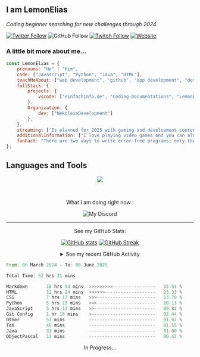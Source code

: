 <h2>I am LemonElias</h2>
<p><em>Coding beginner searching for new challenges through 2024</em></p>

<!--- Following and Redirect Badges -->
[![Twitter Follow](https://img.shields.io/twitter/follow/xLemonElias?label=Follow)](https://twitter.com/intent/follow?screen_name=xLemonElias)
![GitHub Follow](https://img.shields.io/github/followers/lemonelias?style=social&label=Follow&link=https%3A%2F%2Fgithub.com%2FLemonElias)
[![Twitch Follow](https://img.shields.io/twitch/status/xlemonelias?style=social&label=Follow&link=https%3A%2F%2Fwww.twitch.tv%2Fxlemonelias)](https://www.twitch.tv/xlemonelias)
[![Website](https://img.shields.io/badge/Website-46a2f1.svg?&style=flat-square&logo=Google-Chrome&logoColor=white&link=https://lemonelias.de/)](https://lemonelias.de/)

### A little bit more about me...

<!--- Markdown written biography in javascript -->
```javascript
const LemonElias = {
    pronouns: "He" | "Him",
    code: ["Javascript", "Python", "Java", "HTML"],
    teachMeAbout: ["web development", "github", "app development", "designing"],
    fullStack: {
        projects: {
            vscode: ["einfachinfo.de", "Coding-Documentations", "LemonElias-Website"],
        },
        Organization: {
            dev: ["NekoleinDevelopment"]
        },
    },
    streaming: ["Is planned for 2025 with gaming and development content"],
    additionalInformation: ["I love playing video games and you can always hit me up to play"],
    funFact: "There are two ways to write error-free programs; only the third one works"
};
```

<!--- Languages and Tools section with icons -->
<h2>Languages and Tools</h2>
<p align="center">
  <a href="https://skillicons.dev">
    <img src="https://skillicons.dev/icons?i=py,js,nodejs,discordjs,html,css,git,vscode" />
  </a>
</p>

<!--- Spotify and Discord section with sync in Spotify and Discord api -->
&nbsp;<div align="center">
<p>What I am doing right now :</p>

![My Discord](https://discord-readme-badge.vercel.app/api?id=482089415284621322)

<!--- Github Stats Section with tracked github streak and github activity trough vercel -->
---
<p>See my GitHub Stats:</p></div>

<div align="center">
    
[![GitHub stats](https://github-readme-stats.vercel.app/api?username=LemonElias&theme=transparent&show_icons=true&rank_icon=github)](https://github.com/anuraghazra/github-readme-stats) [![GitHub Streak](https://github-readme-streak-stats-tau-black.vercel.app?user=LemonElias&theme=transparent&border_radius=5&exclude_days=Sat&hide_longest_streak=true)](https://git.io/streak-stats)
</div>


<div align="center">
<details><summary>See my recent GitHub Activity</summary>
<!--START_SECTION:activity-->
1. ❗ Opened issue [#1](https://github.com/einfachinfo/einfachinfo.de/issues/1) in [einfachinfo/einfachinfo.de](https://github.com/einfachinfo/einfachinfo.de)
<!--END_SECTION:activity-->

</details>
</div>

<!--START_SECTION:waka-->

```rust
From: 06 March 2024 - To: 06 June 2025

Total Time: 52 hrs 21 mins

Markdown       18 hrs 54 mins  >>>>>>>>>----------------   35.51 %
HTML           12 hrs 24 mins  >>>>>>-------------------   23.33 %
CSS            7 hrs 17 mins   >>>----------------------   13.70 %
Python         5 hrs 23 mins   >>>----------------------   10.13 %
JavaScript     5 hrs 13 mins   >>-----------------------   09.82 %
Git Config     1 hr 18 mins    >------------------------   02.44 %
Other          51 mins         -------------------------   01.62 %
TeX            49 mins         -------------------------   01.55 %
Java           31 mins         -------------------------   01.00 %
ObjectPascal   13 mins         -------------------------   00.42 %
```

<!--END_SECTION:waka-->

<div align=center><p>In Progress...</p></div>
